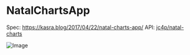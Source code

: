 # NatalChartsApp

Spec: https://kasra.blog/2017/04/22/natal-charts-app/
API: [jc4p/natal-charts](https://github.com/jc4p/natal-charts)

![Image](http://i.imgur.com/6BIu018.png)
